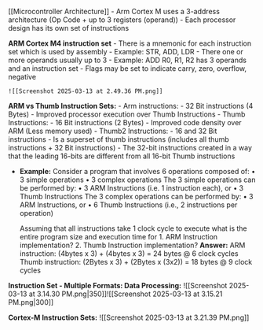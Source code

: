 [[Microcontroller Architecture]]
	- Arm Cortex M uses a 3-address architecture
		(Op Code + up to 3 registers (operand))
	- Each processor design has its own set of instructions

**ARM Cortex M4 instruction set**
	- There is a mnemonic for each instruction set which is used by assembly
		- Example: STR, ADD, LDR
	- There one or more operands usually up to 3
		- Example: ADD R0, R1, R2 has 3 operands and an instruction set
	- Flags may be set to indicate carry, zero, overflow, negative
	
	![[Screenshot 2025-03-13 at 2.49.36 PM.png]]


**ARM vs Thumb Instruction Sets:**
	- Arm instructions:
		- 32 Bit instructions (4 Bytes)
		- Improved processor execution over Thumb Instructions
	- Thumb Instructions:
		- 16 Bit instructions (2 Bytes)
		- Improved code density over ARM (Less memory used)
	- Thumb2 Instructions:
		- 16 and 32 Bit instructions
		- Is a superset of thumb instructions (includes all thumb instructions + 32 Bit instructions)
		- The 32-bit instructions created in a way that the leading 16-bits are different from all 16-bit Thumb instructions

- **Example:**
	Consider a program that involves 6 operations composed of: 
		• 3 simple operations 
		• 3 complex operations 
	The 3 simple operations can be performed by: 
		• 3 ARM Instructions (i.e. 1 instruction each), or 
		• 3 Thumb Instructions 
	The 3 complex operations can be performed by: 
		• 3 ARM Instructions, or 
		• 6 Thumb Instructions (i.e., 2 instructions per operation) 
		
	Assuming that all instructions take 1 clock cycle to execute what is the entire program size and execution time for 1. ARM Instruction implementation? 2. Thumb Instruction implementation?
	**Answer:**
		ARM instruction:
			(4bytes x 3) + (4bytes x 3) = 24 bytes @ 6 clock cycles
		Thumb instruction:
			(2Bytes x 3) + (2Bytes x (3x2)) = 18 bytes @ 9 clock cycles

**Instruction Set - Multiple Formats:    Data Processing:**
![[Screenshot 2025-03-13 at 3.14.30 PM.png|350]]![[Screenshot 2025-03-13 at 3.15.21 PM.png|300]]

**Cortex-M Instruction Sets:**
![[Screenshot 2025-03-13 at 3.21.39 PM.png]]